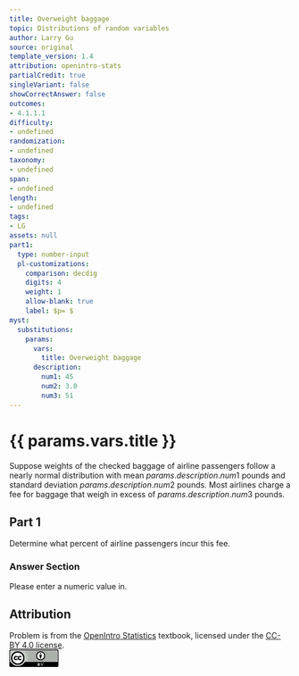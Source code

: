 ```yaml
---
title: Overweight baggage
topic: Distributions of random variables
author: Larry Gu
source: original
template_version: 1.4
attribution: openintro-stats
partialCredit: true
singleVariant: false
showCorrectAnswer: false
outcomes:
- 4.1.1.1
difficulty:
- undefined
randomization:
- undefined
taxonomy:
- undefined
span:
- undefined
length:
- undefined
tags:
- LG
assets: null
part1:
  type: number-input
  pl-customizations:
    comparison: decdig
    digits: 4
    weight: 1
    allow-blank: true
    label: $p= $
myst:
  substitutions:
    params:
      vars:
        title: Overweight baggage
      description:
        num1: 45
        num2: 3.0
        num3: 51
---
```

# {{ params.vars.title }}
Suppose weights of the checked baggage of airline passengers follow a nearly normal distribution with mean ${{ params.description.num1 }}$ pounds and standard deviation ${{ params.description.num2 }}$ pounds. Most airlines charge a fee for baggage that weigh in excess of ${{ params.description.num3 }}$ pounds.

## Part 1

Determine what percent of airline passengers incur this fee.

### Answer Section

Please enter a numeric value in.

## Attribution

Problem is from the [OpenIntro Statistics](https://openintro.org/book/os/) textbook, licensed under the [CC-BY 4.0 license](https://creativecommons.org/licenses/by/4.0/).<br>![Image representing the Creative Commons 4.0 BY license.](https://raw.githubusercontent.com/firasm/bits/master/by.png)